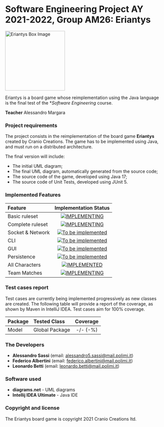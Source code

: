 # Software Engineering Project AY 2021-2022, Group AM26: Eriantys

<img src="https://craniointernational.com/2021/wp-content/uploads/2021/06/ERIANTYS-BOX-3D.png" height=192px alt="Eriantys Box Image"/>

Eriantys is a board game whose reimplementation using the Java language is the final test of the **Software Engineering* course.

**Teacher** Alessandro Margara

### Project requirements
The project consists in the reimplementation of the board game **Eriantys** created by Cranio Creations. The game has to be implemented using Java, and must run on a distributed architecture.

The final version will include:
* The initial UML diagram;
* The final UML diagram, automatically generated from the source code;
* The source code of the game, developed using Java 17;
* The source code of Unit Tests, developed using JUnit 5.

### Implemented Features
| Feature          |                                                                             Implementation Status                                                                              |
|:-----------------|:------------------------------------------------------------------------------------------------------------------------------------------------------------------------------:|
| Basic ruleset    |        [![IMPLEMENTING](https://img.shields.io/badge/-Implementing-yellow)](https://github.com/AleSassi/ingsw2022-AM26/tree/master/src/main/java/it/polimi/ingsw/model)        |
| Complete ruleset |        [![IMPLEMENTING](https://img.shields.io/badge/-Implementing-yellow)](https://github.com/AleSassi/ingsw2022-AM26/tree/master/src/main/java/it/polimi/ingsw/model)        |
| Socket & Network |                                               [![To be implemented](https://img.shields.io/badge/-To%20be%20implemented-red)]()                                                |
| CLI              |                                               [![To be implemented](https://img.shields.io/badge/-To%20be%20implemented-red)]()                                                |
| GUI              |                                               [![To be implemented](https://img.shields.io/badge/-To%20be%20implemented-red)]()                                                |
| Persistence      |                                               [![To be implemented](https://img.shields.io/badge/-To%20be%20implemented-red)]()                                                |
| All Characters   | [![IMPLEMENTED](https://img.shields.io/badge/-Implemented-brightgreen)](https://github.com/AleSassi/ingsw2022-AM26/tree/master/src/main/java/it/polimi/ingsw/model/characters) |
| Team Matches     |                                                     [![IMPLEMENTING](https://img.shields.io/badge/-Implementing-yellow)]()                                                     |

### Test cases report
Test cases are currently being implemented progressively as new classes are created. The following table will provide a report of the coverage, as shown by Maven in IntelliJ IDEA.
Test cases aim for 100% coverage.

| Package    | Tested Class           | Coverage |
|:-----------|:-----------------------|:--------:|
| Model      | Global Package         | -/- (-%) |

### The Developers
- **Alessandro Sassi** (email: alessandro5.sassi@mail.polimi.it)
- **Federico Albertini** (email: federico.albertini@mail.polimi.it)
- **Leonardo Betti** (email: leonardo.betti@mail.polimi.it)

### Software used
- **diagrams.net** - UML diagrams
- **Intellij IDEA Ultimate** - Java IDE

### Copyright and license

The Eriantys board game is copyright 2021 Cranio Creations ltd.